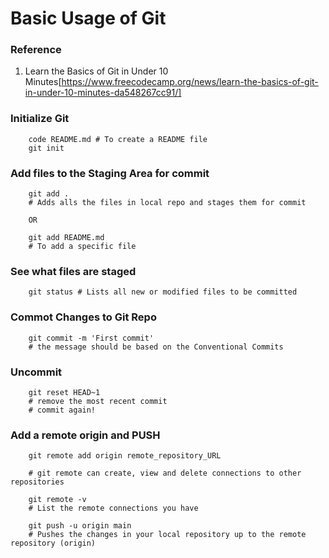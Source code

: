 # Basic Usage of Git

### Reference
1. Learn the Basics of Git in Under 10 Minutes[https://www.freecodecamp.org/news/learn-the-basics-of-git-in-under-10-minutes-da548267cc91/]

### Initialize Git
```
    code README.md # To create a README file
    git init
```

### Add files to the Staging Area for commit
```
    git add .
    # Adds alls the files in local repo and stages them for commit

    OR

    git add README.md
    # To add a specific file
```

### See what files are staged
```
    git status # Lists all new or modified files to be committed
```

### Commot Changes to Git Repo
```
    git commit -m 'First commit'
    # the message should be based on the Conventional Commits
```

### Uncommit
```
    git reset HEAD~1
    # remove the most recent commit
    # commit again!
```

### Add a remote origin and PUSH
```
    git remote add origin remote_repository_URL

    # git remote can create, view and delete connections to other repositories

    git remote -v
    # List the remote connections you have

    git push -u origin main 
    # Pushes the changes in your local repository up to the remote repository (origin)
```






